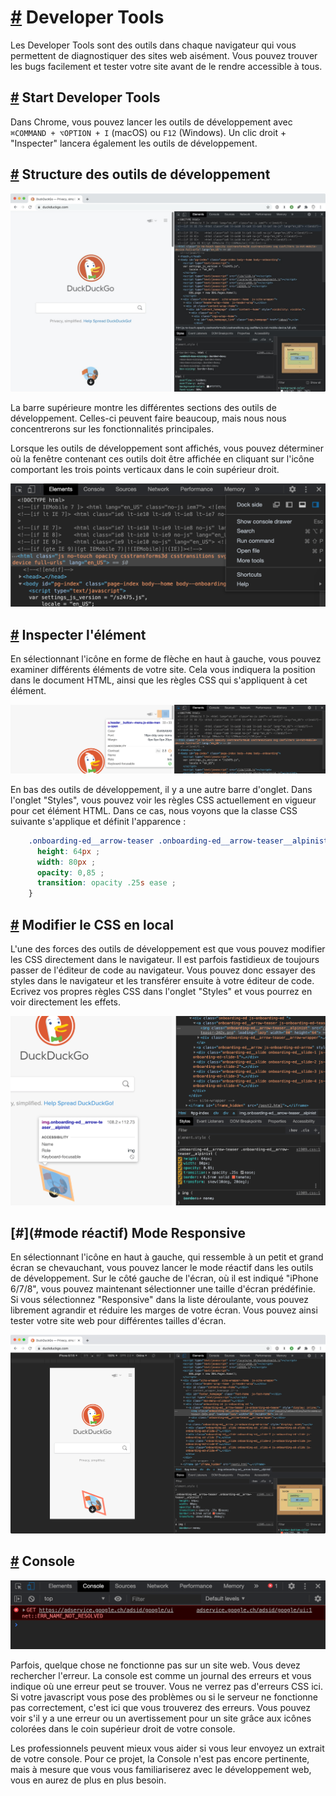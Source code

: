 [#](#developer-tools) Developer Tools
=====================================

Les Developer Tools sont des outils dans chaque navigateur qui vous permettent de diagnostiquer des sites web aisément. Vous pouvez trouver les bugs facilement et tester votre site avant de le rendre accessible à tous.

[#](#developer-tools-start) Start Developer Tools
-----------------------------------------------------

Dans Chrome, vous pouvez lancer les outils de développement avec `⌘COMMAND + ⌥OPTION + I` (macOS) ou `F12` (Windows). Un clic droit + "Inspecter" lancera également les outils de développement.

[#](#structure-of-the-developer-tools) Structure des outils de développement
-----------------------------------------------------------

![Structure des outils de développement](https://github.com/inetis-ch/viscom-cie1/blob/main/asset/img/devtoolsoverview.76eadadf.jpg?raw=true)

La barre supérieure montre les différentes sections des outils de développement. Celles-ci peuvent faire beaucoup, mais nous nous concentrerons sur les fonctionnalités principales.

Lorsque les outils de développement sont affichés, vous pouvez déterminer où la fenêtre contenant ces outils doit être affichée en cliquant sur l'icône comportant les trois points verticaux dans le coin supérieur droit.

![Personnaliser l'endroit où les outils de développement doivent être affichés](https://github.com/inetis-ch/viscom-cie1/raw/main/asset/img/adjustsideofdock.b3c0bf70.png)

[#](#element-inspect) Inspecter l'élément
---------------------------------------------

En sélectionnant l'icône en forme de flèche en haut à gauche, vous pouvez examiner différents éléments de votre site. Cela vous indiquera la position dans le document HTML, ainsi que les règles CSS qui s'appliquent à cet élément.

![examiner l'élément](https://github.com/inetis-ch/viscom-cie1/raw/main/asset/img/inspectelement.12db09d5.png)

En bas des outils de développement, il y a une autre barre d'onglet. Dans l'onglet "Styles", vous pouvez voir les règles CSS actuellement en vigueur pour cet élément HTML. Dans ce cas, nous voyons que la classe CSS suivante s'applique et définit l'apparence :

```css
    .onboarding-ed__arrow-teaser .onboarding-ed__arrow-teaser__alpinist {
      height: 64px ;
      width: 80px ;
      opacity: 0,85 ;
      transition: opacity .25s ease ;
    }
```    
    

[#](#css-local-edit) Modifier le CSS en local
-----------------------------------------------

L'une des forces des outils de développement est que vous pouvez modifier les CSS directement dans le navigateur. Il est parfois fastidieux de toujours passer de l'éditeur de code au navigateur. Vous pouvez donc essayer des styles dans le navigateur et les transférer ensuite à votre éditeur de code. Ecrivez vos propres règles CSS dans l'onglet "Styles" et vous pourrez en voir directement les effets.

![modifier le CSS localement](https://github.com/inetis-ch/viscom-cie1/raw/main/asset/img/manipulatecss.6737ddb1.png)

[#](#mode réactif) Mode Responsive
-------------------------------------

En sélectionnant l'icône en haut à gauche, qui ressemble à un petit et grand écran se chevauchant, vous pouvez lancer le mode réactif dans les outils de développement. Sur le côté gauche de l'écran, où il est indiqué "iPhone 6/7/8", vous pouvez maintenant sélectionner une taille d'écran prédéfinie. Si vous sélectionnez "Responsive" dans la liste déroulante, vous pouvez librement agrandir et réduire les marges de votre écran. Vous pouvez ainsi tester votre site web pour différentes tailles d'écran.

![Mode réactif](https://github.com/inetis-ch/viscom-cie1/raw/main/asset/img/responsivemode.461475f0.png)

[#](#console) Console
---------------------

![Console](https://github.com/inetis-ch/viscom-cie1/raw/main/asset/img/console.3cb1720b.png)

Parfois, quelque chose ne fonctionne pas sur un site web. Vous devez rechercher l'erreur. La console est comme un journal des erreurs et vous indique où une erreur peut se trouver. Vous ne verrez pas d'erreurs CSS ici. Si votre javascript vous pose des problèmes ou si le serveur ne fonctionne pas correctement, c'est ici que vous trouverez des erreurs. Vous pouvez voir s'il y a une erreur ou un avertissement pour un site grâce aux icônes colorées dans le coin supérieur droit de votre console.

Les professionnels peuvent mieux vous aider si vous leur envoyez un extrait de votre console. Pour ce projet, la Console n'est pas encore pertinente, mais à mesure que vous vous familiariserez avec le développement web, vous en aurez de plus en plus besoin.
